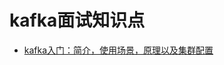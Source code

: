 
# kafka面试知识点

* [kafka入门：简介，使用场景，原理以及集群配置](https://blog.csdn.net/dw147258dw/article/details/92958999)
